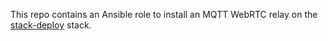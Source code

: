 This repo contains an Ansible role
to install an MQTT WebRTC relay
on the
[stack-deploy](https://github.com/tessercat/stack-deploy)
stack.
